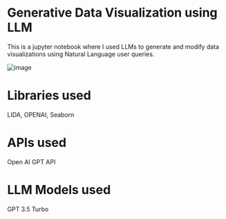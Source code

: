 
# Generative Data Visualization using LLM

This is a jupyter notebook where I used LLMs to generate and modify data visualizations using Natural Language user queries.

![image](https://github.com/user-attachments/assets/ec3e7c7e-0994-4e1f-89e3-6a40a9ebcc36)

# Libraries used

LIDA, OPENAI, Seaborn

# APIs used

Open AI GPT API

# LLM Models used

GPT 3.5 Turbo
